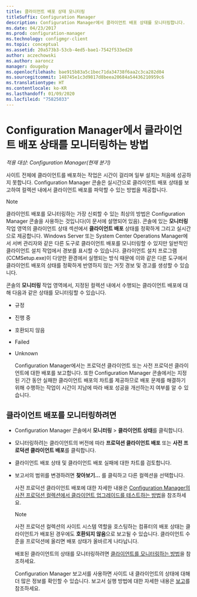 ```yaml
---
title: 클라이언트 배포 상태 모니터링
titleSuffix: Configuration Manager
description: Configuration Manager에서 클라이언트 배포 상태를 모니터링합니다.
ms.date: 04/23/2017
ms.prod: configuration-manager
ms.technology: configmgr-client
ms.topic: conceptual
ms.assetid: 20a573b3-53cb-4ed5-bae1-7542f533ed20
author: aczechowski
ms.author: aaroncz
manager: dougeby
ms.openlocfilehash: bae915b83a5c1bec71da34738f6aa2c3ca282d04
ms.sourcegitcommit: 148745e1c3d9817d8beea20684a54436210959c6
ms.translationtype: HT
ms.contentlocale: ko-KR
ms.lasthandoff: 01/09/2020
ms.locfileid: "75825033"
---
```

# <a name="how-to-monitor-client-deployment-status-in-configuration-manager"></a>Configuration Manager에서 클라이언트 배포 상태를 모니터링하는 방법

*적용 대상: Configuration Manager(현재 분기)*

사이트 전체에 클라이언트를 배포하는 작업은 시간이 걸리며 일부 설치는 처음에 성공하지 못합니다. Configuration Manager 콘솔은 실시간으로 클라이언트 배포 상태를 보고하여 컬렉션 내에서 클라이언트 배포를 파악할 수 있는 방법을 제공합니다.  

> [!NOTE]  
>  클라이언트 배포를 모니터링하는 가장 신뢰할 수 있는 최상의 방법은 Configuration Manager 콘솔을 사용하는 것입니다(이 문서에 설명되어 있음). 콘솔에 있는 **모니터링** 작업 영역의 클라이언트 상태 섹션에서 **클라이언트 배포** 상태를 정확하게 그리고 실시간으로 제공합니다. Windows Server 또는 System Center Operations Manager에서 서버 관리자와 같은 다른 도구로 클라이언트 배포를 모니터링할 수 있지만 일반적인 클라이언트 설치 작업에서 경보를 표시할 수 있습니다. 클라이언트 설치 프로그램(CCMSetup.exe)이 다양한 환경에서 실행되는 방식 때문에 이와 같은 다른 도구에서 클라이언트 배포의 상태를 정확하게 반영하지 않는 거짓 경보 및 경고를 생성할 수 있습니다.  

 콘솔의 **모니터링** 작업 영역에서, 지정된 컬렉션 내에서 수행되는 클라이언트 배포에 대해 다음과 같은 상태를 모니터링할 수 있습니다.  

- 규정  

- 진행 중  

- 호환되지 않음  

- Failed  

- Unknown  

  Configuration Manager에서는 프로덕션 클라이언트 또는 사전 프로덕션 클라이언트에 대한 배포를 보고합니다. 또한 Configuration Manager 콘솔에서는 지정된 기간 동안 실패한 클라이언트 배포의 차트를 제공하므로 배포 문제를 해결하기 위해 수행하는 작업이 시간이 지남에 따라 배포 성공을 개선하는지 여부를 알 수 있습니다.  

## <a name="to-monitor-client-deployments"></a>클라이언트 배포를 모니터링하려면  

- Configuration Manager 콘솔에서 **모니터링** > **클라이언트 상태**를 클릭합니다.  

- 모니터링하려는 클라이언트의 버전에 따라 **프로덕션 클라이언트 배포** 또는 **사전 프로덕션 클라이언트 배포**를 클릭합니다.  

- 클라이언트 배포 상태 및 클라이언트 배포 실패에 대한 차트를 검토합니다.  

- 보고서의 범위를 변경하려면 **찾아보기...** 를 클릭하고 다른 컬렉션을 선택합니다.  

  사전 프로덕션 클라이언트 배포에 대한 자세한 내용은 [Configuration Manager의 사전 프로덕션 컬렉션에서 클라이언트 업그레이드를 테스트하는 방법](../../../core/clients/manage/upgrade/test-client-upgrades.md)을 참조하세요.

  > [!NOTE]
  > 사전 프로덕션 컬렉션의 사이트 시스템 역할을 호스팅하는 컴퓨터의 배포 상태는 클라이언트가 배포된 경우에도 **호환되지 않음**으로 보고될 수 있습니다. 클라이언트 수준을 프로덕션에 올리면 배포 상태가 올바르게 나타납니다.   

  배포된 클라이언트의 상태를 모니터링하려면 [클라이언트를 모니터링하는 방법](../../../core/clients/manage/monitor-clients.md)을 참조하세요.  

  Configuration Manager 보고서를 사용하면 사이트 내 클라이언트의 상태에 대해 더 많은 정보를 확인할 수 있습니다. 보고서 실행 방법에 대한 자세한 내용은 [보고](../../../core/servers/manage/reporting.md)를 참조하세요.  

